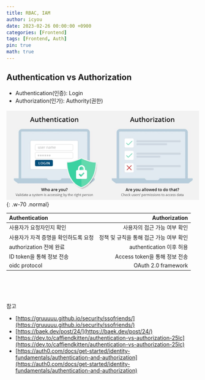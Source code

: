 ```yaml
---
title: RBAC, IAM
author: icyou
date: 2023-02-26 00:00:00 +0900
categories: [Frontend]
tags: [Frontend, Auth]
pin: true
math: true
---
```


## Authentication vs Authorization
- Authentication(인증): Login
- Authorization(인가): Authority(권한)

![Desktop View](/assets/img/posts/20230226/auth.jpg){: .w-70 .normal}

| Authentication | Authorization |
|:-|-:|
| 사용자가 요청자인지 확인 | 사용자의 접근 가능 여부 확인 |
| 사용자가 자격 증명을 확인하도록 요청 | 정책 및 규칙을 통해 접근 가능 여부 확인 |
| authorization 전에 완료 | authentication 이후 허용 | 
| ID token을 통해 정보 전송 | Access token을 통해 정보 전송 | 
| oidc protocol | OAuth 2.0 framework |


<br/><br/><br/><br/>
참고 
- [https://gruuuuu.github.io/security/ssofriends/](https://gruuuuu.github.io/security/ssofriends/)
- [https://baek.dev/post/24/](https://baek.dev/post/24/)
- [https://dev.to/caffiendkitten/authentication-vs-authorization-25lc](https://dev.to/caffiendkitten/authentication-vs-authorization-25lc)
- [https://auth0.com/docs/get-started/identity-fundamentals/authentication-and-authorization](https://auth0.com/docs/get-started/identity-fundamentals/authentication-and-authorization)